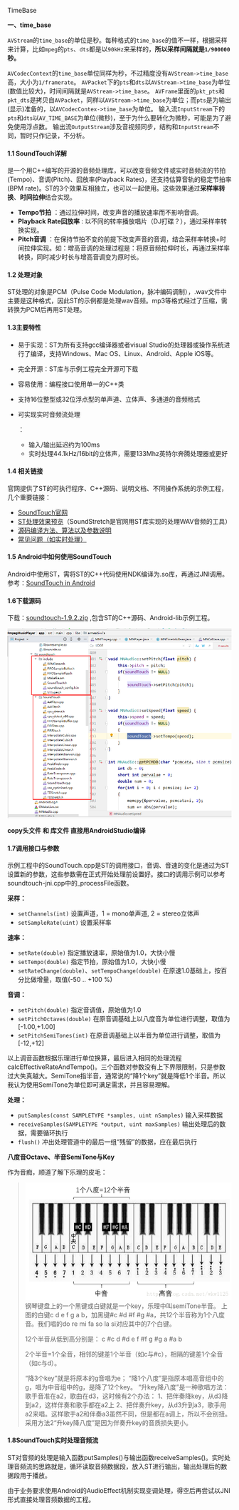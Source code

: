 TimeBase

**一、time_base**

`AVStream`的`time_base`的单位是秒。每种格式的`time_base`的值不一样，根据采样来计算，比如`mpeg`的`pts`、`dts`都是以`90kHz`来采样的，**所以采样间隔就是`1/900000`秒。**

​	`AVCodecContext`的`time_base`单位同样为秒，不过精度没有`AVStream->time_base`高，大小为`1/framerate`。
`AVPacket`下的`pts`和`dts`以`AVStream->time_base`为单位(数值比较大)，时间间隔就是`AVStream->time_base`。
`AVFrame`里面的`pkt_pts`和`pkt_dts`是拷贝自`AVPacket`，同样以`AVStream->time_base`为单位；而`pts`是为输出(显示)准备的，以`AVCodecContex->time_base`为单位。
输入流`InputStream`下的`pts`和`dts`以`AV_TIME_BASE`为单位(微秒)，至于为什么要转化为微秒，可能是为了避免使用浮点数。
输出流`OutputStream`涉及音视频同步，结构和`InputStream`不同，暂时只作记录，不分析。







#### 1.1 SoundTouch详解

是一个用C++编写的开源的音频处理库，可以改变音频文件或实时音频流的节拍(Tempo)、音调(Pitch)、回放率(Playback Rates)，还支持估算音轨的稳定节拍率(BPM rate)。ST的3个效果互相独立，也可以一起使用。这些效果通过**采样率转换**、**时间拉伸**结合实现。

- **Tempo节拍** ：通过拉伸时间，改变声音的播放速率而不影响音调。
- **Playback Rate回放率** : 以不同的转率播放唱片（DJ打碟？），通过采样率转换实现。
- **Pitch音调** ：在保持节拍不变的前提下改变声音的音调，结合采样率转换+时间拉伸实现。如：增高音调的处理过程是：将原音频拉伸时长，再通过采样率转换，同时减少时长与增高音调变为原时长。

#### 1.2 处理对象

ST处理的对象是PCM（Pulse Code Modulation，脉冲编码调制），.wav文件中主要是这种格式，因此ST的示例都是处理wav音频。mp3等格式经过了压缩，需转换为PCM后再用ST处理。

#### 1.3主要特性

- 易于实现：ST为所有支持gcc编译器或者visual Studio的处理器或操作系统进行了编译，支持Windows、Mac OS、Linux、Android、Apple iOS等。

- 完全开源：ST库与示例工程完全开源可下载

- 容易使用：编程接口使用单一的C++类

- 支持16位整型或32位浮点型的单声道、立体声、多通道的音频格式

- 可实现实时音频流处理

  ：

  - 输入/输出延迟约为100ms
  - 实时处理44.1kHz/16bit的立体声，需要133Mhz英特尔奔腾处理器或更好

#### 1.4 相关链接

官网提供了ST的可执行程序、C++源码、说明文档、不同操作系统的示例工程，几个重要链接：

- [SoundTouch官网](https://www.surina.net/soundtouch/)
- [ST处理效果预览](https://www.surina.net/soundtouch/soundstretch.html#examples)（SoundStretch是官网用ST库实现的处理WAV音频的工具）
- [源码编译方法、算法以及参数说明](https://www.surina.net/soundtouch/README.html)
- [常见问题（如实时处理）](http://www.surina.net/soundtouch/faq.html)

#### 1.5 Android中如何使用SoundTouch

Android中使用ST，需将ST的C++代码使用NDK编译为.so库，再通过JNI调用。参考：[SoundTouch in Android](https://www.surina.net/soundtouch/README-SoundTouch-Android.html)

#### 1.6下载源码

下载：[soundtouch-1.9.2.zip](http://www.surina.net/soundtouch/sourcecode.html) ,包含ST的C++源码、Android-lib示例工程。

 ![image-20210410151412212](资料.assets/image-20210410151412212.png)

**copy头文件 和  库文件 直接用AndroidStudio编译**

#### 1.7调用接口与参数

示例工程中的SoundTouch.cpp是ST的调用接口，音调、音速的变化是通过为ST设置新的参数，这些参数需在正式开始处理前设置好。接口的调用示例可以参考soundtouch-jni.cpp中的_processFile函数。

**采样：**

- `setChannels(int)` 设置声道，1 = mono单声道, 2 = stereo立体声
- `setSampleRate(uint)` 设置采样率

**速率：**

- `setRate(double)` 指定播放速率，原始值为1.0，大快小慢
- `setTempo(double)` 指定节拍，原始值为1.0，大快小慢
- `setRateChange(double)`、`setTempoChange(double)` 在原速1.0基础上，按百分比做增量，取值(-50 .. +100 %)

**音调：**

- `setPitch(double)` 指定音调值，原始值为1.0
- `setPitchOctaves(double)` 在原音调基础上以八度音为单位进行调整，取值为[-1.00,+1.00]
- `setPitchSemiTones(int)` 在原音调基础上以半音为单位进行调整，取值为[-12,+12]

以上调音函数根据乐理进行单位换算，最后进入相同的处理流程calcEffectiveRateAndTempo()。三个函数对参数没有上下界限限制，只是参数过大失真越大。SemiTone指半音，通常说的“降1个key”就是降低1个半音。所以我认为使用SemiTone为单位即可满足需求，并且容易理解。

**处理：**

- `putSamples(const SAMPLETYPE *samples, uint nSamples)` 输入采样数据
- `receiveSamples(SAMPLETYPE *output, uint maxSamples)` 输出处理后的数据，需要循环执行
- `flush()` 冲出处理管道中的最后一组“残留”的数据，应在最后执行

**八度音Octave、半音SemiTone与Key**

作为音痴，顺道了解下乐理的皮毛：

> ![技术分享](资料.assets/20170319234554956)
> 钢琴键盘上的一个黑键或白键就是一个key，乐理中叫semiTone半音。 上图的白键c d e f g a b，加黑键#c #d #f #g #a，共12个半音称为1个八度音。我们唱的do re mi fa so la si对应其中的7个白键。
>
> 12个半音从低到高分别是： c #c d #d e f #f g #g a #a b
>
> 2个半音=1个全音，相邻的键差1个半音（如c与#c），相隔的键差1个全音（如c与d）。
>
> “降3个key”就是将原本的g音唱为e；
> “降1个八度”是指原本唱高音组中的g，唱为中音组中的g，是降了12个key。
> “升key降八度”是一种歌唱方法： 歌手音准在a2，歌曲在d3，这时候有2个办法：
> 1、把伴奏降key，从d3降到a2，这样伴奏和歌手都在a2上
> 2、把伴奏升key，从d3升到a3，歌手用a2来唱。这样歌手a2和伴奏a3虽然不同，但是都在a调上，所以不会别扭。
> 采用方法2“升key降八度”是因为伴奏升key的音质损失更小。

#### 1.8SoundTouch实时处理音频流

ST对音频的处理是输入函数putSamples()与输出函数receiveSamples()。实时处理音频流的思路就是，循环读取音频数据段，放入ST进行输出，输出处理后的数据段用于播放。

由于业务要求使用Android的AudioEffect机制实现变调处理，得空后再尝试以JNI形式直接处理音频数据的工程。